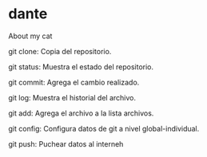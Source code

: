 # dante
About my cat

git clone: Copia del repositorio.

git status: Muestra el estado del repositorio.

git commit: Agrega el cambio realizado.

git log: Muestra el historial del archivo.

git add: Agrega el archivo a la lista archivos.

git config: Configura datos de git a nivel global-individual.

git push: Puchear datos al interneh

